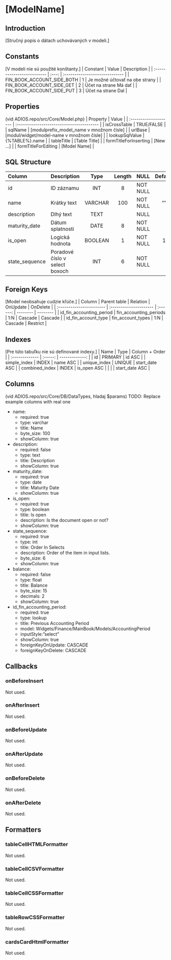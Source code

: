 # [ModelName]

## Introduction
[Stručný popis o dátach uchovávaných v modeli.]

## Constants
[V modeli nie sú použité konštanty.]
| Constant                   | Value | Description                    |
| :------------------------- | :---: | :----------------------------- |
| FIN_BOOK_ACCOUNT_SIDE_BOTH |   1   | Je možné účtovať na obe strany |
| FIN_BOOK_ACCOUNT_SIDE_GET  |   2   | Účet na strane Má dať          |
| FIN_BOOK_ACCOUNT_SIDE_PUT  |   3   | Účet na strane Dal             |

## Properties
(vid ADIOS.repo/src/Core/Model.php)
| Property              | Value                                     |
| :-------------------- | :---------------------------------------- |
| isCrossTable          | TRUE/FALSE                                |
| sqlName               | [modulprefix_model_name v množnom čísle]  |
| urlBase               | [modul/widget/model-name v množnom čísle] |
| lookupSqlValue        | {%TABLE%}.name                            |
| tableTitle            | [Table Title]                             |
| formTitleForInserting | [New …]                                   |
| formTitleForEditing   | [Model Name]                              |

## SQL Structure
| Column         | Description                    |  Type   | Length | NULL     | Default |
| :------------- | :----------------------------- | :-----: | :----: | :------- | :-----: |
| id             | ID záznamu                     |   INT   |   8    | NOT NULL |         |
| name           | Krátky text                    | VARCHAR |  100   | NOT NULL |   “”    |
| description    | Dlhý text                      |  TEXT   |        | NULL     |         |
| maturity_date  | Dátum splatnosti               |  DATE   |   8    | NOT NULL |         |
| is_open        | Logická hodnota                | BOOLEAN |   1    | NOT NULL |    1    |
| state_sequence | Poradové číslo v select boxoch |   INT   |   6    | NOT NULL |         |

## Foreign Keys
[Model neobsahuje cudzie kľúče.]
| Column                   | Parent table           | Relation | OnUpdate | OnDelete |
| :----------------------- | :--------------------- | :------: | -------- | -------- |
| id_fin_accounting_period | fin_accounting_periods |   1:N    | Cascade  | Cascade  |
| id_fin_account_type      | fin_account_types      |   1:N    | Cascade  | Restrict |

## Indexes
[Pre túto tabuľku nie sú definované indexy.]
| Name           |  Type   | Column + Order |
| :------------- | :-----: | -------------: |
| id             | PRIMARY |         id ASC |
| simple_index   |  INDEX  |       name ASC |
| unique_index   | UNIQUE  | start_date ASC |
| combined_index |  INDEX  |    is_open ASC |
|                |         | start_date ASC |

## Columns
(vid ADIOS.repo/src/Core/DB/DataTypes, hladaj $params)
TODO: Replace example columns with real one
* name:
  * required: true
  * type: varchar
  * title: Name
  * byte_size: 100
  * showColumn: true
* description:
  * required: false
  * type: text
  * title: Description
  * showColumn: true
* maturity_date:
  * required: true
  * type: date
  * title: Maturity Date
  * showColumn: true
* is_open:
  * required: true
  * type: boolean
  * title: Is open
  * description: Is the document open or not?
  * showColumn: true
* state_sequence:
  * required: true
  * type: int
  * title: Order In Selects
  * description: Order of the item in input lists.
  * byte_size: 6
  * showColumn: true
* balance:
  * required: false
  * type: float
  * title: Balance
  * byte_size: 15
  * decimals: 2
  * showColumn: true
* id_fin_accounting_period:
  * required: true
  * type: lookup
  * title: Previous Accounting Period
  * model: Widgets/Finance/MainBook/Models/AccountingPeriod
  * inputStyle:”select”
  * showColumn: true
  * foreignKeyOnUpdate: CASCADE
  * foreignKeyOnDelete: CASCADE

## Callbacks

### onBeforeInsert
Not used.

### onAfterInsert
Not used.

### onBeforeUpdate
Not used.

### onAfterUpdate
Not used.

### onBeforeDelete
Not used.

### onAfterDelete
Not used.

## Formatters

### tableCellHTMLFormatter
Not used.

### tableCellCSVFormatter
Not used.

### tableCellCSSFormatter
Not used.

### tableRowCSSFormatter
Not used.

### cardsCardHtmlFormatter
Not used.
